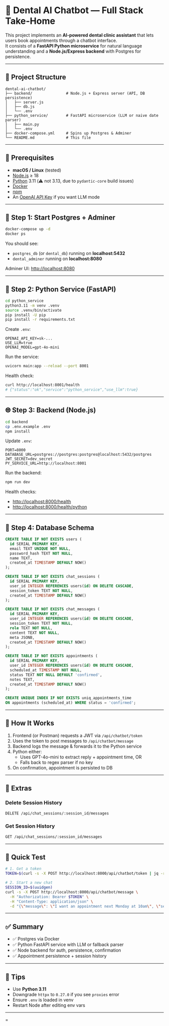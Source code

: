 # 🦷 Dental AI Chatbot — Full Stack Take-Home

This project implements an **AI-powered dental clinic assistant** that lets users book appointments through a chatbot interface.  
It consists of a **FastAPI Python microservice** for natural language understanding and a **Node.js/Express backend** with Postgres for persistence.

---

## 📁 Project Structure

```
dental-ai-chatbot/
├── backend/               # Node.js + Express server (API, DB persistence)
│   ├── server.js
│   ├── db.js
│   └── .env
├── python_service/        # FastAPI microservice (LLM or naive date parser)
│   ├── main.py
│   └── .env
├── docker-compose.yml     # Spins up Postgres & Adminer
└── README.md              # This file
```

---

## 🧰 Prerequisites

- **macOS / Linux** (tested)
- [Node.js](https://nodejs.org/) ≥ 18  
- [Python](https://www.python.org/) 3.11 (⚠️ not 3.13, due to `pydantic-core` build issues)
- [Docker](https://docs.docker.com/get-docker/)
- [npm](https://docs.npmjs.com/)
- An [OpenAI API Key](https://platform.openai.com/account/api-keys) if you want LLM mode

---

## 🐘 Step 1: Start Postgres + Adminer

```bash
docker-compose up -d
docker ps
```

You should see:
- `postgres_db` (or `dental_db`) running on **localhost:5432**
- `dental_adminer` running on **localhost:8080**

Adminer UI: [http://localhost:8080](http://localhost:8080)

---

## 🐍 Step 2: Python Service (FastAPI)

```bash
cd python_service
python3.11 -m venv .venv
source .venv/bin/activate
pip install -U pip
pip install -r requirements.txt
```

Create `.env`:

```env
OPENAI_API_KEY=sk-...
USE_LLM=true
OPENAI_MODEL=gpt-4o-mini
```

Run the service:

```bash
uvicorn main:app --reload --port 8001
```

Health check:

```bash
curl http://localhost:8001/health
# {"status":"ok","service":"python_service","use_llm":true}
```

---

## 🌐 Step 3: Backend (Node.js)

```bash
cd backend
cp .env.example .env
npm install
```

Update `.env`:

```env
PORT=8000
DATABASE_URL=postgres://postgres:postgres@localhost:5432/postgres
JWT_SECRET=dev_secret
PY_SERVICE_URL=http://localhost:8001
```

Run the backend:

```bash
npm run dev
```

Health checks:
- [http://localhost:8000/health](http://localhost:8000/health)
- [http://localhost:8000/health/python](http://localhost:8000/health/python)

---

## 📝 Step 4: Database Schema

```sql
CREATE TABLE IF NOT EXISTS users (
  id SERIAL PRIMARY KEY,
  email TEXT UNIQUE NOT NULL,
  password_hash TEXT NOT NULL,
  name TEXT,
  created_at TIMESTAMP DEFAULT NOW()
);

CREATE TABLE IF NOT EXISTS chat_sessions (
  id SERIAL PRIMARY KEY,
  user_id INTEGER REFERENCES users(id) ON DELETE CASCADE,
  session_token TEXT NOT NULL,
  created_at TIMESTAMP DEFAULT NOW()
);

CREATE TABLE IF NOT EXISTS chat_messages (
  id SERIAL PRIMARY KEY,
  user_id INTEGER REFERENCES users(id) ON DELETE CASCADE,
  session_token TEXT NOT NULL,
  role TEXT NOT NULL,
  content TEXT NOT NULL,
  meta JSONB,
  created_at TIMESTAMP DEFAULT NOW()
);

CREATE TABLE IF NOT EXISTS appointments (
  id SERIAL PRIMARY KEY,
  user_id INTEGER REFERENCES users(id) ON DELETE CASCADE,
  scheduled_at TIMESTAMP NOT NULL,
  status TEXT NOT NULL DEFAULT 'confirmed',
  notes TEXT,
  created_at TIMESTAMP DEFAULT NOW()
);

CREATE UNIQUE INDEX IF NOT EXISTS uniq_appointments_time
ON appointments (scheduled_at) WHERE status = 'confirmed';
```

---

## 💬 How It Works

1. Frontend (or Postman) requests a JWT via `/api/chatbot/token`
2. Uses the token to post messages to `/api/chatbot/message`
3. Backend logs the message & forwards it to the Python service
4. Python either:
   - Uses GPT-4o-mini to extract reply + appointment time, OR
   - Falls back to regex parser if no key
5. On confirmation, appointment is persisted to DB

---

## 🧹 Extras

### Delete Session History
```bash
DELETE /api/chat_sessions/:session_id/messages
```

### Get Session History
```bash
GET /api/chat_sessions/:session_id/messages
```

---

## 🧪 Quick Test

```bash
# 1. Get a token
TOKEN=$(curl -s -X POST http://localhost:8000/api/chatbot/token | jq -r .token)

# 2. Start a new chat
SESSION_ID=$(uuidgen)
curl -s -X POST http://localhost:8000/api/chatbot/message \
  -H "Authorization: Bearer $TOKEN" \
  -H "Content-Type: application/json" \
  -d "{\"message\": \"I want an appointment next Monday at 10am\", \"session_id\": \"$SESSION_ID\"}" | jq
```

---

## ✅ Summary

- ✅ Postgres via Docker  
- ✅ Python FastAPI service with LLM or fallback parser  
- ✅ Node backend for auth, persistence, confirmation  
- ✅ Appointment persistence + session history

---

## 🧠 Tips

- Use **Python 3.11**
- Downgrade `httpx` to `0.27.0` if you see `proxies` error
- Ensure `.env` is loaded in venv
- Restart Node after editing env vars

---

=
